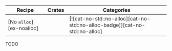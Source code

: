 | Recipe | Crates | Categories |
|--------|--------|------------|
| [No `alloc`][ex-noalloc] |  | [![cat-no-std::no-alloc][cat-no-std::no-alloc-badge]][cat-no-std::no-alloc] |

<div class="hidden">
TODO
</div>
